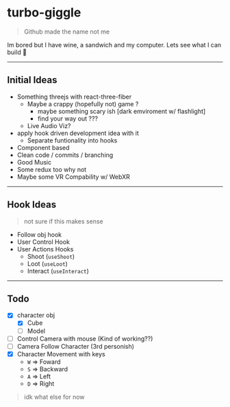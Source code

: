 # turbo-giggle

> Github made the name not me

Im bored but I have wine, a sandwich and my computer. Lets see what I can build 👀

---

## Initial Ideas

- Something threejs with react-three-fiber
  - Maybe a crappy (hopefully not) game ?
    - maybe something scary ish [dark emviroment w/ flashlight]
    - find your way out ???
  - Live Audio Viz?
- apply hook driven development idea with it
  - Separate funtionality into hooks
- Component based
- Clean code / commits / branching
- Good Music
- Some redux too why not
- Maybe some VR Compability w/ WebXR

---

## Hook Ideas

> not sure if this makes sense

- Follow obj hook
- User Control Hook
- User Actions Hooks
  - Shoot (`useShoot`)
  - Loot (`useLoot`)
  - Interact (`useInteract`)

---

## Todo

- [x] character obj
  - [x] Cube
  - [ ] Model
- [ ] Control Camera with mouse (Kind of working??)
- [ ] Camera Follow Character (3rd personish)
- [x] Character Movement with keys 
  - `W` => Foward
  - `S` => Backward
  - `A` => Left
  - `D` => Right

> idk what else for now
